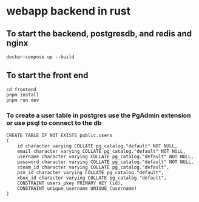 # webapp backend in rust

## To start the backend, postgresdb, and redis and nginx
```
docker-compose up --build
```

## To start the front end
```
cd frontend
pnpm install
pnpm run dev
```

### To create a user table in postgres use the PgAdmin extension or use psql to connect to the db
```
CREATE TABLE IF NOT EXISTS public.users
(
    id character varying COLLATE pg_catalog."default" NOT NULL,
    email character varying COLLATE pg_catalog."default" NOT NULL,
    username character varying COLLATE pg_catalog."default" NOT NULL,
    password character varying COLLATE pg_catalog."default" NOT NULL,
    steam_id character varying COLLATE pg_catalog."default",
    psn_id character varying COLLATE pg_catalog."default",
    xbox_id character varying COLLATE pg_catalog."default",
    CONSTRAINT users_pkey PRIMARY KEY (id),
    CONSTRAINT unique_username UNIQUE (username)
)
```